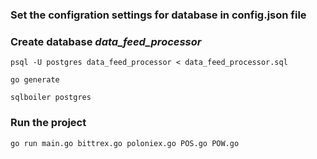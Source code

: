 
### Set the configration settings for database in config.json file


### Create database *data_feed_processor*


```
psql -U postgres data_feed_processor < data_feed_processor.sql
```
```
go generate
```

```
sqlboiler postgres
```


### Run the project

```
go run main.go bittrex.go poloniex.go POS.go POW.go 
```
